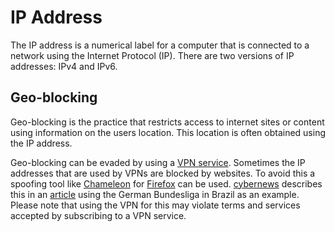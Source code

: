 # IP Address

The IP address is a numerical label for a computer that is connected to a network using the
Internet Protocol (IP).
There are two versions of IP addresses: IPv4 and IPv6.

## Geo-blocking

Geo-blocking is the practice that restricts access to internet sites or content using information on
the users location.
This location is often obtained using the IP address.

Geo-blocking can be evaded by using a [VPN service](/wiki/vpn.md).
Sometimes the IP addresses that are used by VPNs are blocked by websites.
To avoid this a spoofing tool like [Chameleon](/wiki/chameleon.md) for [Firefox](/wiki/firefox.md)
can be used.
[cybernews](https://cybernews.com)
describes this in an
[article](https://cybernews.com/de/online-schauen/bundesliga-auf-onefootball-brasilien-streamst/)
using the German Bundesliga in Brazil as an example.
Please note that using the VPN for this may violate terms and services accepted by subscribing to
a VPN service.
